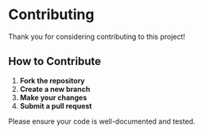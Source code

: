 # Contributing

Thank you for considering contributing to this project!

## How to Contribute

1. **Fork the repository**
2. **Create a new branch**
3. **Make your changes**
4. **Submit a pull request**

Please ensure your code is well-documented and tested.
